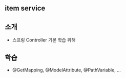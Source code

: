 ## item service

## 소개
- 스프링 Controller 기본 학습 위해

## 학습
- @GetMapping, @ModelAttribute, @PathVariable, ...